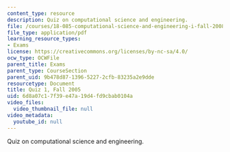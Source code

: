 ```yaml
---
content_type: resource
description: Quiz on computational science and engineering.
file: /courses/18-085-computational-science-and-engineering-i-fall-2008/6d8a07c17f39e47a19d4fd9cbab0104a_q118085f05.pdf
file_type: application/pdf
learning_resource_types:
- Exams
license: https://creativecommons.org/licenses/by-nc-sa/4.0/
ocw_type: OCWFile
parent_title: Exams
parent_type: CourseSection
parent_uid: 9b478d87-1396-5227-2cfb-83235a2e9dde
resourcetype: Document
title: Quiz 1, Fall 2005
uid: 6d8a07c1-7f39-e47a-19d4-fd9cbab0104a
video_files:
  video_thumbnail_file: null
video_metadata:
  youtube_id: null
---
```

Quiz on computational science and engineering.